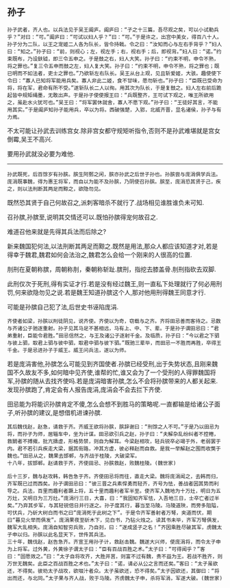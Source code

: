 ## 孙子

```
孙子武者，齐人也。以兵法见于吴王阖庐。阖庐曰：“子之十三篇，吾尽观之矣，可以小试勒兵乎？”对曰：“可。”阖庐曰：“可试以妇人乎？”曰：“可。”于是许之，出宫中美女，得百八十人。孙子分为二队，以王之宠姬二人各为队长，皆令持戟。令之曰：“汝知而心与左右手背乎？”妇人曰：“知之。”孙子曰：“前，则视心；左，视左手；右，视右手；后，即视背。”妇人曰：“诺。”约束既布，乃设鈇钺，即三令五申之。于是鼓之右，妇人大笑。孙子曰：“约束不明，申令不熟，将之罪也。”复三令五申而鼓之左，妇人复大笑。孙子曰：“约束不明，申令不熟，将之罪也；既已明而不如法者，吏士之罪也。”乃欲斩左右队长。吴王从台上观，见且斩爱姬，大骇。趣使使下令曰：“寡人已知将军能用兵矣。寡人非此二姬，食不甘味，愿勿斩也。”孙子曰：“臣既已受命为将，将在军，君命有所不受。”遂斩队长二人以徇。用其次为队长，于是复鼓之。妇人左右前后跪起皆中规矩绳墨，无敢出声。于是孙子使使报王曰：“兵既整齐，王可试下观之，唯王所欲用之，虽赴水火犹可也。”吴王曰：“将军罢休就舍，寡人不愿下观。”孙子曰：“王徒好其言，不能用其实。”于是阖庐知孙子能用兵，卒以为将。西破强楚，入郢，北威齐晋，显名诸侯，孙子与有力焉。
```

不太可能让孙武去训练宫女.除非宫女都守规矩听指令,否则不是孙武难堪就是宫女倒霉,吴王不高兴.

要用孙武就没必要为难他.



------



```
孙武既死，后百馀岁有孙膑。膑生阿鄄之闲，膑亦孙武之后世子孙也。孙膑尝与庞涓俱学兵法。庞涓既事魏，得为惠王将军，而自以为能不及孙膑，乃阴使召孙膑。膑至，庞涓恐其贤于己，疾之，则以法刑断其两足而黥之，欲隐勿见。
```

既然恐其贤于自己何故召之,派刺客暗杀不就行了.战场相见谁胜谁负未可知.

召孙膑,孙膑至,说明其交情还可以.既怕孙膑得宠何故召之.

难道召他来就是先得其兵法而后除之?

新来魏国犯何法,以法刑断其两足而黥之.既然是用法,那众人都应该知道才对,若是得幸于魏君,魏君如何会法治之,魏君怎么会给一个刚来的人很高的位置.

刖刑在夏朝称膑，周朝称刖，秦朝称斩趾.膑刑，指挖去膝盖骨.刖刑指砍去双脚.

此刑仅次于死刑,得有实证才行.若是没有经过魏王,则一直私下处理就行了何必用刑罚,何来欲隐勿见之说.若是魏王知道孙膑这个人,那对他用刑得魏王同意才行.

可能是孙膑自己犯了法,后世史书诬陷庞涓.

```
齐使者如梁，孙膑以刑徒阴见，说齐使。齐使以为奇，窃载与之齐。齐将田忌善而客待之。忌数与齐诸公子驰逐重射。孙子见其马足不甚相远，马有上、中、下、辈。于是孙子谓田忌曰：“君弟重射，臣能令君胜。”田忌信然之，与王及诸公子逐射千金。及临质，孙子曰：“今以君之下驷与彼上驷，取君上驷与彼中驷，取君中驷与彼下驷。”既驰三辈毕，而田忌一不胜而再胜，卒得王千金。于是忌进孙子于威王。威王问兵法，遂以为师。
```

若是庞涓害他,孙膑怎么可能见到齐国使者.孙膑已经受刑,出于失势状态,且刚来魏国不久故友不多,如何暗中见齐使,谁帮的忙,谁又会为了一个受刑的人得罪魏国将军,孙膑的随从去找齐使吗.若是庞涓暗害孙膑,怎么不会将孙膑带来的人都关起来.发现孙膑跑了,肯定会有人报告庞涓,庞涓会不会去拦下齐使.



田忌能为将能识孙膑肯定不傻,怎么会想不到胜马的策略呢.一直都输是给诸公子面子,听孙膑的建议,是想借机进谏孙膑.

```
其后魏伐赵，赵急，请救于齐。齐威王欲将孙膑，膑辞谢曰：“刑馀之人不可。”于是乃以田忌为将，而孙子为师，居辎车中，坐为计谋。田忌欲引兵之赵，孙子曰：“夫解杂乱纷纠者不控棬，救鬬者不搏撠，批亢擣虚，形格势禁，则自为解耳。今梁赵相攻，轻兵锐卒必竭于外，老弱罢于内。君不若引兵疾走大梁，据其街路，冲其方虚，彼必释赵而自救。是我一举解赵之围而收獘于魏也。”田忌从之，魏果去邯郸，与齐战于桂陵，大破梁军。
十八年，拔邯郸。赵请救于齐，齐使田忌、孙膑救赵，败魏桂陵。(魏世家)
```



```
后十三岁，魏与赵攻韩，韩告急于齐。齐使田忌将而往，直走大梁。魏将庞涓闻之，去韩而归，齐军既已过而西矣。孙子谓田忌曰：“彼三晋之兵素悍勇而轻齐，齐号为怯，善战者因其势而利导之。兵法，百里而趣利者蹶上将，五十里而趣利者军半至。使齐军入魏地为十万灶，明日为五万灶，又明日为三万灶。”庞涓行三日，大喜，曰：“我固知齐军怯，入吾地三日，士卒亡者过半矣。”乃弃其步军，与其轻锐倍日并行逐之。孙子度其行，暮当至马陵。马陵道陜，而旁多阻隘，可伏兵，乃斫大树白而书之曰“庞涓死于此树之下”。于是令齐军善射者万弩，夹道而伏，期曰“暮见火举而俱发”。庞涓果夜至斫木下，见白书，乃钻火烛之。读其书未毕，齐军万弩俱发，魏军大乱相失。庞涓自知智穷兵败，乃自刭，曰：“遂成竖子之名！”齐因乘胜尽破其军，虏魏太子申以归。孙膑以此名显天下，世传其兵法。
三十年，魏伐赵，赵告急齐。齐宣王用孙子计，救赵击魏。魏遂大兴师，使庞涓将，而令太子申为上将军。过外黄，外黄徐子谓太子曰：“臣有百战百胜之术。”太子曰：“可得闻乎？”客曰：“固愿效之。”曰：“太子自将攻齐，大胜并莒，则富不过有魏，贵不益为王。若战不胜齐，则万世无魏矣。此臣之百战百胜之术也。”太子曰：“诺，请必从公之言而还矣。”客曰：“太子虽欲还，不得矣。彼劝太子战攻，欲啜汁者众。太子虽欲还，恐不得矣。”太子因欲还，其御曰：“将出而还，与北同。”太子果与齐人战，败于马陵。齐虏魏太子申，杀将军涓，军遂大破。(魏世家)
```

